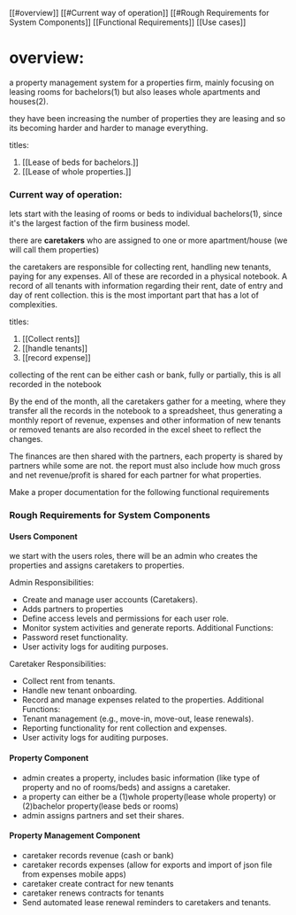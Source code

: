 
[[#overview]]
[[#Current way of operation]]
[[#Rough Requirements for System Components]]
[[Functional Requirements]]
[[Use cases]]


# overview:
a property management system for a properties firm, mainly focusing on leasing rooms for bachelors(1) but also leases whole apartments and houses(2).

they have been increasing the number of properties they are leasing and so its becoming harder and harder to manage everything.

titles:
1. [[Lease of beds for bachelors.]]
2. [[Lease of whole properties.]]
### Current way of operation:
lets start with the leasing of rooms or beds to individual bachelors(1), since it's the largest faction of the firm business model.

there are **caretakers** who are assigned to one or more apartment/house (we will call them properties)

the caretakers are responsible for collecting rent, handling new tenants, paying for any expenses. All of these are recorded in a physical notebook. A record of all tenants with information regarding their rent, date of entry and day of rent collection. this is the most important part that has a lot of complexities.

titles:
1. [[Collect rents]]
2. [[handle tenants]]
3. [[record expense]]

collecting of the rent can be either cash or bank, fully or partially, this is all recorded in the notebook

By the end of the month, all the caretakers gather for a meeting, where they transfer all the records in the notebook to a spreadsheet, thus generating a monthly report of revenue, expenses and other information of new tenants or removed tenants are also recorded in the excel sheet to reflect the changes.

The finances are then shared with the partners, each property is shared by partners while some are not.
the report must also include how much gross and net revenue/profit is shared for each partner for what properties.

Make a proper documentation for the following functional requirements
### Rough Requirements for System Components

#### Users Component
we start with the users roles, there will be an admin who creates the properties and assigns caretakers to properties.

Admin Responsibilities:
- Create and manage user accounts (Caretakers).
- Adds partners to properties
- Define access levels and permissions for each user role.
- Monitor system activities and generate reports.
Additional Functions:
- Password reset functionality.
- User activity logs for auditing purposes.

Caretaker Responsibilities:
- Collect rent from tenants.
- Handle new tenant onboarding.
- Record and manage expenses related to the properties.
Additional Functions:
- Tenant management (e.g., move-in, move-out, lease renewals).
- Reporting functionality for rent collection and expenses.
- User activity logs for auditing purposes.

#### Property Component
- admin creates a property, includes basic information (like type of property and no of rooms/beds) and assigns a caretaker.
- a property can either be a (1)whole property(lease whole property) or (2)bachelor property(lease beds or rooms)
- admin assigns partners and set their shares. 

#### Property Management Component
- caretaker records revenue (cash or bank)
- caretaker records expenses (allow for exports and import of json file from expenses mobile apps)
- caretaker create contract for new tenants
- caretaker renews contracts for tenants
- Send automated lease renewal reminders to caretakers and tenants.
